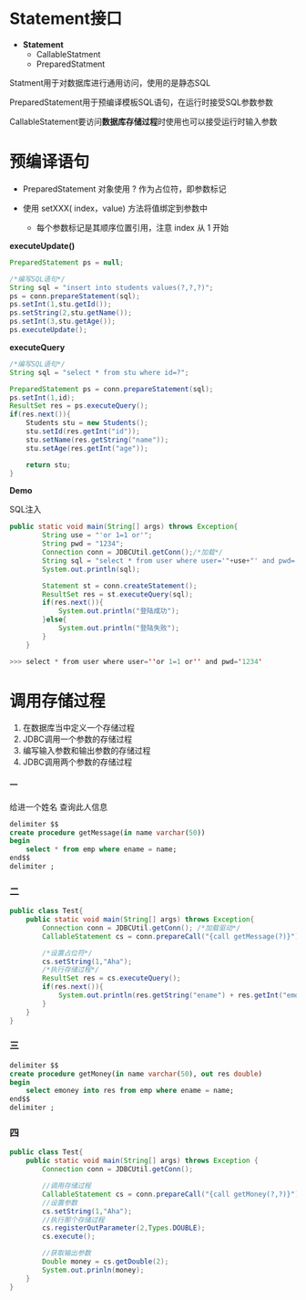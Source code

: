 # Statement接口

- **Statement**
    - CallableStatment
    - PreparedStatment

Statment用于对数据库进行通用访问，使用的是静态SQL

PreparedStatement用于预编译模板SQL语句，在运行时接受SQL参数参数

CallableStatement要访问**数据库存储过程**时使用也可以接受运行时输入参数


# 预编译语句

- PreparedStatement 对象使用 ? 作为占位符，即参数标记

- 使用 setXXX( index，value) 方法将值绑定到参数中
    - 每个参数标记是其顺序位置引用，注意 index 从 1 开始


**executeUpdate()**
```java
PreparedStatement ps = null;

/*编写SQL语句*/
String sql = "insert into students values(?,?,?)";
ps = conn.prepareStatement(sql);
ps.setInt(1,stu.getId());
ps.setString(2,stu.getName());
ps.setInt(3,stu.getAge());
ps.executeUpdate();
```

**executeQuery**
```java
/*编写SQL语句*/
String sql = "select * from stu where id=?";

PreparedStatement ps = conn.prepareStatement(sql);
ps.setInt(1,id);
ResultSet res = ps.executeQuery();
if(res.next()){
    Students stu = new Students();
    stu.setId(res.getInt("id"));
    stu.setName(res.getString("name"));
    stu.setAge(res.getInt("age"));

    return stu;
}
```

**Demo**

SQL注入
```java
public static void main(String[] args) throws Exception{
        String use = "'or 1=1 or'";
        String pwd = "1234";
        Connection conn = JDBCUtil.getConn();/*加载*/
        String sql = "select * from user where user='"+use+"' and pwd='"+pwd+"'";
        System.out.println(sql);

        Statement st = conn.createStatement();
        ResultSet res = st.executeQuery(sql);
        if(res.next()){
            System.out.println("登陆成功");
        }else{
            System.out.println("登陆失败");
        }
    }

>>> select * from user where user=''or 1=1 or'' and pwd='1234'
```

# 调用存储过程

1. 在数据库当中定义一个存储过程
2. JDBC调用一个参数的存储过程
3. 编写输入参数和输出参数的存储过程
4. JDBC调用两个参数的存储过程

#### 一

给进一个姓名 查询此人信息
```sql
delimiter $$
create procedure getMessage(in name varchar(50))
begin
    select * from emp where ename = name;
end$$
delimiter ;
```

### 二

```java
public class Test{
    public static void main(String[] args) throws Exception{
        Connection conn = JDBCUtil.getConn(); /*加载驱动*/
        CallableStatement cs = conn.prepareCall("{call getMessage(?)}");

        /*设置占位符*/
        cs.setString(1,"Aha");
        /*执行存储过程*/
        ResultSet res = cs.executeQuery();
        if(res.next()){
            System.out.println(res.getString("ename") + res.getInt("emoney"));
        }
    }
}
```

### 三

```sql
delimiter $$
create procedure getMoney(in name varchar(50), out res double)
begin
    select emoney into res from emp where ename = name;
end$$
delimiter ;
```

### 四

```java
public class Test{
    public static void main(String[] args) throws Exception {
        Connection conn = JDBCUtil.getConn();

        //调用存储过程
        CallableStatement cs = conn.prepareCall("{call getMoney(?,?)}");
        //设置参数
        cs.setString(1,"Aha");
        //执行那个存储过程
        cs.registerOutParameter(2,Types.DOUBLE);
        cs.execute();

        //获取输出参数
        Double money = cs.getDouble(2);
        System.out.prinln(money);
    }
}
```
